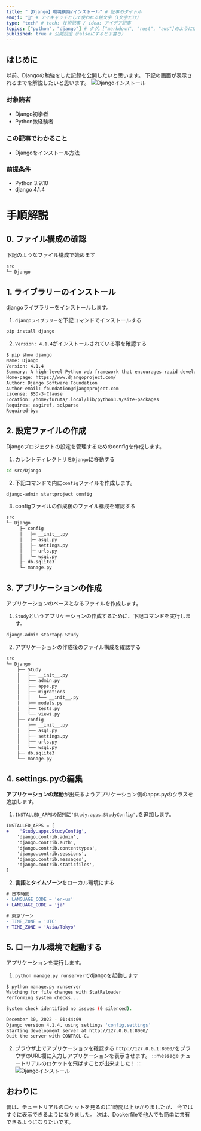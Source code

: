 ```yaml
---
title: "【Django】環境構築/インストール" # 記事のタイトル
emoji: "🚀" # アイキャッチとして使われる絵文字（1文字だけ）
type: "tech" # tech: 技術記事 / idea: アイデア記事
topics: ["python", "django"] # タグ。["markdown", "rust", "aws"]のように指定する
published: true # 公開設定（falseにすると下書き）
---
```

## はじめに
以前、Djangoの勉強をした記録を公開したいと思います。
下記の画面が表示されるまでを解説したいと思います。
![Djangoインストール](/images/django-install.png)

### 対象読者
- Django初学者
- Python微経験者

### この記事でわかること
- Djangoをインストール方法


### 前提条件
- Python 3.9.10
- django 4.1.4


# 手順解説

## 0. ファイル構成の確認
下記のようなファイル構成で始めます
```bash
src
└─ Django
```

## 1. ライブラリーのインストール
djangoライブラリーをインストールします。
1. `djangoライブラリー`を下記コマンドでインストールする
```bash
pip install django
```
2. `Version: 4.1.4`がインストールされている事を確認する
```bash
$ pip show django
Name: Django
Version: 4.1.4
Summary: A high-level Python web framework that encourages rapid development and clean, pragmatic design.
Home-page: https://www.djangoproject.com/
Author: Django Software Foundation
Author-email: foundation@djangoproject.com
License: BSD-3-Clause
Location: /home/furuta/.local/lib/python3.9/site-packages
Requires: asgiref, sqlparse
Required-by: 
```

## 2. 設定ファイルの作成
Djangoプロジェクトの設定を管理するためのconfigを作成します。

1. カレントディレクトリを`Django`に移動する
```bash
cd src/Django
```
2. 下記コマンドで内に`config`ファイルを作成します。
```bash
django-admin startproject config
```
3. configファイルの作成後のファイル構成を確認する
```bash
src
└─ Django
     ├─ config
     │   ├─ __init__.py
     │   ├─ asgi.py
     │   ├─ settings.py
     │   ├─ urls.py
     │   └─ wsgi.py
     ├─ db.sqlite3
     └─ manage.py
```

## 3. アプリケーションの作成
アプリケーションのベースとなるファイルを作成します。
1. `Study`というアプリケーションの作成するために、下記コマンドを実行します。
```bash
django-admin startapp Study
```
2. アプリケーションの作成後のファイル構成を確認する
```bash
src
└─ Django
	├── Study
	│   ├── __init__.py
	│   ├── admin.py
	│   ├── apps.py
	│   ├── migrations
	│   │   └── __init__.py
	│   ├── models.py
	│   ├── tests.py
	│   └── views.py
	├── config
	│   ├── __init__.py
	│   ├── asgi.py
	│   ├── settings.py
	│   ├── urls.py
	│   └── wsgi.py
	├── db.sqlite3
	└── manage.py
```

## 4. settings.pyの編集
**アプリケーションの起動**が出来るようアプリケーション側のapps.pyのクラスを追加します。
1. `INSTALLED_APPSの配列`に`'Study.apps.StudyConfig',`を追加します。
```diff python: settings.py
INSTALLED_APPS = [
+    'Study.apps.StudyConfig',
    'django.contrib.admin',
    'django.contrib.auth',
    'django.contrib.contenttypes',
    'django.contrib.sessions',
    'django.contrib.messages',
    'django.contrib.staticfiles',
]
```
2. **言語**と**タイムゾーン**をローカル環境にする
```diff python: settings.py
# 日本時間
- LANGUAGE_CODE = 'en-us'
+ LANGUAGE_CODE = 'ja'

# 東京ゾーン
- TIME_ZONE = 'UTC'
+ TIME_ZONE = 'Asia/Tokyo'
```
## 5. ローカル環境で起動する
アプリケーションを実行します。
1. `python manage.py runserver`でdjangoを起動します
```bash
$ python manage.py runserver
Watching for file changes with StatReloader
Performing system checks...

System check identified no issues (0 silenced).

December 30, 2022 - 01:44:09
Django version 4.1.4, using settings 'config.settings'
Starting development server at http://127.0.0.1:8000/
Quit the server with CONTROL-C.
```
2. ブラウザ上でアプリケーションを確認する
`http://127.0.0.1:8000/`をブラウザのURL欄に入力しアプリケーションを表示させます。
:::message
チュートリアルのロケットを飛ばすことが出来ました！
:::
![Djangoインストール](/images/django-install.png)

## おわりに
昔は、チュートリアルのロケットを見るのに1時間以上かかりましたが、
今ではすぐに表示できるようになりました。
次は、Dockerfileで他人でも簡単に共有できるようになりたいです。

